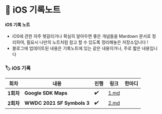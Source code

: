 # 🍭 iOS 기록노트







#### iOS 기록 노트

- iOS에 관한 자주 헷갈리거나 확실히 알아두면 좋은 개념들을 Mardown 문서로 정리하여, 필요시 나만의 노트처럼 참고 할 수 있도록 정리해놓은 저장소입니다 !
- 블로그에 업데이트된 내용은 기록노트에 있는 같은 내용이거나, 주로 짧은 내용입니다 









### 🏷 iOS 기록 



| 회차      | 내용                       | 진행 | 링크                                                         | 한마디 |
| --------- | -------------------------- | ---- | ------------------------------------------------------------ | ------ |
| **1회차** | **Google SDK Maps**        | ✔️    | [1.md](https://github.com/Youngminah/iosStudyRecording/blob/main/iOS/1.md) |        |
| **2회차** | **WWDC 2021 SF Symbols 3** | ✔️    | [2.md](https://github.com/Youngminah/iosStudyRecording/blob/main/iOS/2.md) |        |

